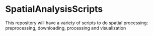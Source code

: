# SpatialAnalysisScripts
This repository will have a variety of scripts to do spatial processing: preprocessing, downloading, processing and visualization
